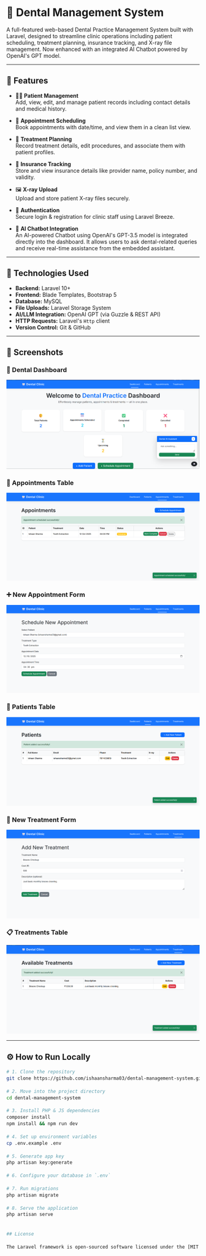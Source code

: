 # 🦷 Dental Management System

A full-featured web-based Dental Practice Management System built with Laravel, designed to streamline clinic operations including patient scheduling, treatment planning, insurance tracking, and X-ray file management. Now enhanced with an integrated AI Chatbot powered by OpenAI's GPT model.

---

## 🚀 Features

- 🧑‍⚕️ **Patient Management**  
  Add, view, edit, and manage patient records including contact details and medical history.

- 📅 **Appointment Scheduling**  
  Book appointments with date/time, and view them in a clean list view.

- 💉 **Treatment Planning**  
  Record treatment details, edit procedures, and associate them with patient profiles.

- 🏥 **Insurance Tracking**  
  Store and view insurance details like provider name, policy number, and validity.

- 🖼️ **X-ray Upload**  
  Upload and store patient X-ray files securely.

- 🔐 **Authentication**  
  Secure login & registration for clinic staff using Laravel Breeze.

- 🤖 **AI Chatbot Integration**  
  An AI-powered Chatbot using OpenAI's GPT-3.5 model is integrated directly into the dashboard. It allows users to ask dental-related queries and receive real-time assistance from the embedded assistant.

---

## 🧠 Technologies Used

- **Backend:** Laravel 10+
- **Frontend:** Blade Templates, Bootstrap 5
- **Database:** MySQL
- **File Uploads:** Laravel Storage System
- **AI/LLM Integration:** OpenAI GPT (via Guzzle & REST API)
- **HTTP Requests:** Laravel's `Http` client
- **Version Control:** Git & GitHub

---

## 🧪 Screenshots

### 🧭 Dental Dashboard  
![Dental Dashboard](public/screenshots/Dental%20Dashboard.png)

### 📅 Appointments Table  
![Appointments Table](public/screenshots/Appointments%20Table.png)

### ➕ New Appointment Form  
![New Appointments](public/screenshots/New%20Appointments.png)

### 👤 Patients Table  
![Patients Table](public/screenshots/Patients%20Table.png)

### 💉 New Treatment Form  
![New Treatment](public/screenshots/New%20Treatment.png)

### 📋 Treatments Table  
![Treatments Table](public/screenshots/Treatments%20Table.png)

---

## ⚙️ How to Run Locally

```bash
# 1. Clone the repository
git clone https://github.com/ishaansharma03/dental-management-system.git

# 2. Move into the project directory
cd dental-management-system

# 3. Install PHP & JS dependencies
composer install
npm install && npm run dev

# 4. Set up environment variables
cp .env.example .env

# 5. Generate app key
php artisan key:generate

# 6. Configure your database in `.env`

# 7. Run migrations
php artisan migrate

# 8. Serve the application
php artisan serve


## License

The Laravel framework is open-sourced software licensed under the [MIT license](https://opensource.org/licenses/MIT).
